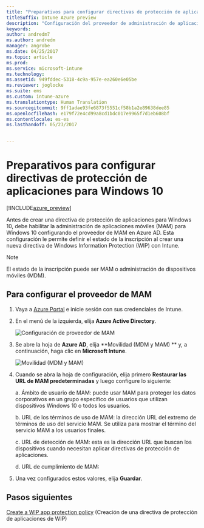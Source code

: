 ```yaml
---
title: "Preparativos para configurar directivas de protección de aplicaciones para Windows 10 | Microsoft Docs"
titleSuffix: Intune Azure preview
description: "Configuración del proveedor de administración de aplicaciones móviles (MAM) en Azure AD"
keywords: 
author: andredm7
ms.author: andredm
manager: angrobe
ms.date: 04/25/2017
ms.topic: article
ms.prod: 
ms.service: microsoft-intune
ms.technology: 
ms.assetid: 949fddec-5318-4c9a-957e-ea260e6e05be
ms.reviewer: joglocke
ms.suite: ems
ms.custom: intune-azure
ms.translationtype: Human Translation
ms.sourcegitcommit: 9ff1adae93fe6873f5551cf58b1a2e89638dee85
ms.openlocfilehash: e179f72e4cd99a8cd1bdc017e9965f7d1eb608bf
ms.contentlocale: es-es
ms.lasthandoff: 05/23/2017


---
```


# <a name="get-ready-to-configure-app-protection-policies-for-windows-10"></a>Preparativos para configurar directivas de protección de aplicaciones para Windows 10

[!INCLUDE[azure_preview](./includes/azure_preview.md)]

Antes de crear una directiva de protección de aplicaciones para Windows 10, debe habilitar la administración de aplicaciones móviles (MAM) para Windows 10 configurando el proveedor de MAM en Azure AD. Esta configuración le permite definir el estado de la inscripción al crear una nueva directiva de Windows Information Protection (WIP) con Intune.

> [!NOTE]
> El estado de la inscripción puede ser MAM o administración de dispositivos móviles (MDM).

## <a name="to-configure-the-mam-provider"></a>Para configurar el proveedor de MAM

1.  Vaya a [Azure Portal](https://portal.azure.com/) e inicie sesión con sus credenciales de Intune.

2.  En el menú de la izquierda, elija **Azure Active Directory**.

    ![Configuración de proveedor de MAM](./media/mam-provider-sc-1.png)

3.  Se abre la hoja de **Azure AD**, elija **Movilidad (MDM y MAM)	** y, a continuación, haga clic en **Microsoft Intune**.

    ![Movilidad (MDM y MAM)](./media/mam-provider-sc-1.png)

4.  Cuando se abra la hoja de configuración, elija primero **Restaurar las URL de MAM predeterminadas** y luego configure lo siguiente:

    a.  Ámbito de usuario de MAM: puede usar MAM para proteger los datos corporativos en un grupo específico de usuarios que utilizan dispositivos Windows 10 o todos los usuarios.

    b.  URL de los términos de uso de MAM: la dirección URL del extremo de términos de uso del servicio MAM. Se utiliza para mostrar el término del servicio MAM a los usuarios finales.

    c.  URL de detección de MAM: esta es la dirección URL que buscan los dispositivos cuando necesitan aplicar directivas de protección de aplicaciones.

    d.  URL de cumplimiento de MAM:

5.  Una vez configurados estos valores, elija **Guardar**.

## <a name="next-steps"></a>Pasos siguientes

[Create a WIP app protection policy](https://docs.microsoft.comwindows-information-protection-policy-create.md) (Creación de una directiva de protección de aplicaciones de WIP)

